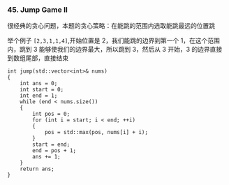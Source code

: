 ### 45. Jump Game II

很经典的贪心问题，本题的贪心策略：在能跳的范围内选取能跳最远的位置跳

举个例子 ```[2,3,1,1,4]```,开始位置是 2，我们能跳的边界到第一个 1，在这个范围内，跳到 3 能够使我们的边界最大，所以跳到 3，然后从 3 开始，3 的边界直接到数组尾部，直接结束

```
int jump(std::vector<int>& nums)
{
    int ans = 0;
    int start = 0;
    int end = 1;
    while (end < nums.size())
    {
        int pos = 0;
        for (int i = start; i < end; ++i)
        {
            pos = std::max(pos, nums[i] + i);
        }
        start = end;
        end = pos + 1;
        ans += 1;
    }
    return ans;
}
```
